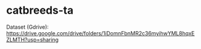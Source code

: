 # catbreeds-ta

Dataset (Gdrive): https://drive.google.com/drive/folders/1iDomnFbnMR2c36myihwYML8hqxEZLMTH?usp=sharing
